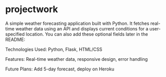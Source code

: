 # projectwork
A simple weather forecasting application built with Python. It fetches real-time weather data using an API and displays current conditions for a user-specified location.
You can also add these optional fields later in the README:

Technologies Used: Python, Flask, HTML/CSS

Features: Real-time weather data, responsive design, error handling

Future Plans: Add 5-day forecast, deploy on Heroku

